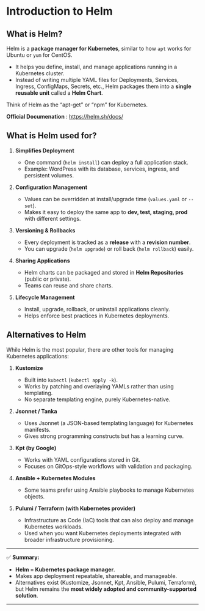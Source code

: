 # Introduction to Helm

## What is Helm?

Helm is a **package manager for Kubernetes**, similar to how `apt` works for Ubuntu or `yum` for CentOS.

* It helps you define, install, and manage applications running in a Kubernetes cluster.
* Instead of writing multiple YAML files for Deployments, Services, Ingress, ConfigMaps, Secrets, etc., Helm packages them into a **single reusable unit** called a **Helm Chart**.

Think of Helm as the “apt-get” or “npm” for Kubernetes.

**Official Documenation** : https://helm.sh/docs/

## What is Helm used for?

1. **Simplifies Deployment**

   * One command (`helm install`) can deploy a full application stack.
   * Example: WordPress with its database, services, ingress, and persistent volumes.

2. **Configuration Management**

   * Values can be overridden at install/upgrade time (`values.yaml` or `--set`).
   * Makes it easy to deploy the same app to **dev, test, staging, prod** with different settings.

3. **Versioning & Rollbacks**

   * Every deployment is tracked as a **release** with a **revision number**.
   * You can upgrade (`helm upgrade`) or roll back (`helm rollback`) easily.

4. **Sharing Applications**

   * Helm charts can be packaged and stored in **Helm Repositories** (public or private).
   * Teams can reuse and share charts.

5. **Lifecycle Management**

   * Install, upgrade, rollback, or uninstall applications cleanly.
   * Helps enforce best practices in Kubernetes deployments.

## Alternatives to Helm

While Helm is the most popular, there are other tools for managing Kubernetes applications:

1. **Kustomize**

   * Built into `kubectl` (`kubectl apply -k`).
   * Works by patching and overlaying YAMLs rather than using templating.
   * No separate templating engine, purely Kubernetes-native.

2. **Jsonnet / Tanka**

   * Uses Jsonnet (a JSON-based templating language) for Kubernetes manifests.
   * Gives strong programming constructs but has a learning curve.

3. **Kpt (by Google)**

   * Works with YAML configurations stored in Git.
   * Focuses on GitOps-style workflows with validation and packaging.

4. **Ansible + Kubernetes Modules**

   * Some teams prefer using Ansible playbooks to manage Kubernetes objects.

5. **Pulumi / Terraform (with Kubernetes provider)**

   * Infrastructure as Code (IaC) tools that can also deploy and manage Kubernetes workloads.
   * Used when you want Kubernetes deployments integrated with broader infrastructure provisioning.

---

✅ **Summary:**

* **Helm = Kubernetes package manager**.
* Makes app deployment repeatable, shareable, and manageable.
* Alternatives exist (Kustomize, Jsonnet, Kpt, Ansible, Pulumi, Terraform), but Helm remains the **most widely adopted and community-supported solution**.

---
